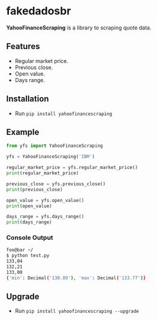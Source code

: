 # fakedadosbr

**YahooFinanceScraping** is a library to scraping quote data.

## Features

- Regular market price.
- Previous close.
- Open value.
- Days range.

## Installation

- Run `pip install yahoofinancescraping`

## Example

```python
from yfs import YahooFinanceScraping

yfs = YahooFinanceScraping('IBM')

regular_market_price = yfs.regular_market_price()
print(regular_market_price)

previous_close = yfs.previous_close()
print(previous_close)

open_value = yfs.open_value()
print(open_value)

days_range = yfs.days_range()
print(days_range)

```

### Console Output

```bash
foo@bar ~/
$ python test.py
133,04
132,21
133,00
{'min': Decimal('130.89'), 'max': Decimal('133.77')}
```

## Upgrade

- Run `pip install yahoofinancescraping --upgrade`
